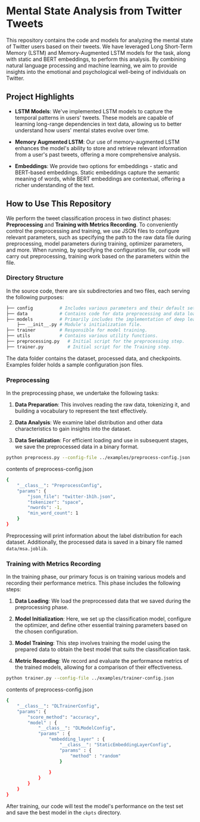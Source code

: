# Mental State Analysis from Twitter Tweets

This repository contains the code and models for analyzing the mental state of Twitter users based on their tweets. We have leveraged Long Short-Term Memory (LSTM) and Memory-Augmented LSTM models for the task, along with static and BERT embeddings, to perform this analysis. By combining natural language processing and machine learning, we aim to provide insights into the emotional and psychological well-being of individuals on Twitter.

## Project Highlights

- **LSTM Models**: We've implemented LSTM models to capture the temporal patterns in users' tweets. These models are capable of learning long-range dependencies in text data, allowing us to better understand how users' mental states evolve over time.

- **Memory Augmented LSTM**: Our use of memory-augmented LSTM enhances the model's ability to store and retrieve relevant information from a user's past tweets, offering a more comprehensive analysis.

- **Embeddings**: We provide two options for embeddings - static and BERT-based embeddings. Static embeddings capture the semantic meaning of words, while BERT embeddings are contextual, offering a richer understanding of the text.

## How to Use This Repository

We perform the tweet classification process in two distinct phases: **Preprocessing** and **Training with Metrics Recording**.
To conveniently control the preprocessing and training, we use JSON files to configure relevant parameters, such as specifying the path to the raw data file during preprocessing, model parameters during training, optimizer parameters, and more. When running, by specifying the configuration file, our code will carry out preprocessing, training work based on the parameters within the file.

### Directory Structure

In the source code, there are six subdirectories and two files, each serving the following purposes:

```bash
├── config          # Includes various parameters and their default settings for preprocessing, and model training.
├── data            # Contains code for data preprocessing and data loading.
├── models          # Primarily includes the implementation of deep learning models.
    ├── __init__.py # Module's initialization file.
├── trainer         # Responsible for model training.
├── utils           # Contains various utility functions.
├── preprocessing.py   # Initial script for the preprocessing step.
├── trainer.py         # Initial script for the Training step.
```
The data folder contains the dataset, processed data, and checkpoints. Examples folder holds a sample configuration json files.

### Preprocessing

In the preprocessing phase, we undertake the following tasks:

1. **Data Preparation**: This involves reading the raw data, tokenizing it, and building a vocabulary to represent the text effectively.

2. **Data Analysis**: We examine label distribution and other data characteristics to gain insights into the dataset.

3. **Data Serialization**: For efficient loading and use in subsequent stages, we save the preprocessed data in a binary format.

```bash
python preprocess.py --config-file ../examples/preprocess-config.json
```
contents of preprocess-config.json

```bash
{
    "__class__": "PreprocessConfig",
    "params": {
        "json_file": "twitter-1h1h.json",
        "tokenizer": "space",
        "nwords": -1,           
        "min_word_count": 1
    }
}
```

Preprocessing will print information about the label distribution for each dataset. Additionally, the processed data is saved in a binary file named `data/msa.joblib`.

### Training with Metrics Recording

In the training phase, our primary focus is on training various models and recording their performance metrics. This phase includes the following steps:

1. **Data Loading**: We load the preprocessed data that we saved during the preprocessing phase.

2. **Model Initialization**: Here, we set up the classification model, configure the optimizer, and define other essential training parameters based on the chosen configuration.

3. **Model Training**: This step involves training the model using the prepared data to obtain the best model that suits the classification task.

4. **Metric Recording**: We record and evaluate the performance metrics of the trained models, allowing for a comparison of their effectiveness.

```bash
python trainer.py --config-file ../examples/trainer-config.json
```
contents of preprocess-config.json

```bash
{
    "__class__": "DLTrainerConfig",
    "params": {
        "score_method": "accuracy",
        "model" : {
            "__class__": "DLModelConfig",
            "params" : {
                "embedding_layer" : {
                    "__class__": "StaticEmbeddingLayerConfig",
                    "params" : {
                        "method" : "random"
                    }
                    
                }
            }
        }
    }
}
```

After training, our code will test the model's performance on the test set and save the best model in the `ckpts` directory.